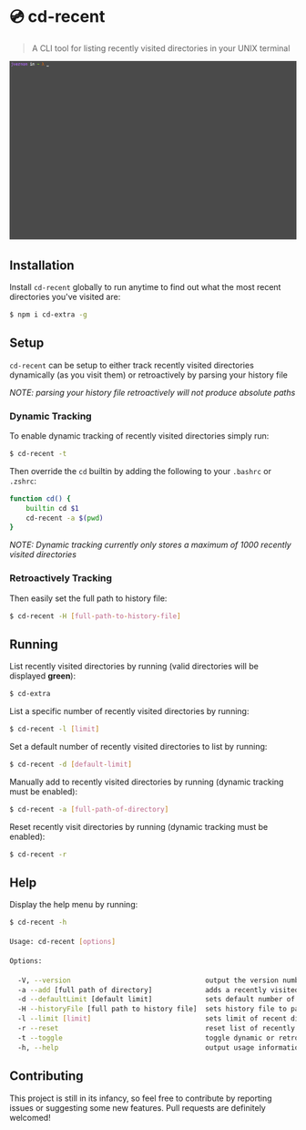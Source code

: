 # 💿 cd-recent

> A CLI tool for listing recently visited directories in your UNIX terminal

![](./media/cd-recent-demo.gif)

## Installation

Install `cd-recent` globally to run anytime to find out what the most recent directories you've visited are:
```sh
$ npm i cd-extra -g
```

## Setup

`cd-recent` can be setup to either track recently visited directories dynamically (as you visit them) or retroactively by parsing your history file

_NOTE: parsing your history file retroactively will not produce absolute paths_

### Dynamic Tracking

To enable dynamic tracking of recently visited directories simply run:
```sh
$ cd-recent -t
```

Then override the `cd` builtin by adding the following to your `.bashrc` or `.zshrc`:
```sh
function cd() {
    builtin cd $1
    cd-recent -a $(pwd)
}
```

_NOTE: Dynamic tracking currently only stores a maximum of 1000 recently visited directories_

### Retroactively Tracking

Then easily set the full path to history file:
```sh
$ cd-recent -H [full-path-to-history-file]
```

## Running

List recently visited directories by running (valid directories will be displayed __green__):
```sh
$ cd-extra
```

List a specific number of recently visited directories by running:
```sh
$ cd-recent -l [limit]
```

Set a default number of recently visited directories to list by running:
```sh
$ cd-recent -d [default-limit]
```

Manually add to recently visited directories by running (dynamic tracking must be enabled):
```sh
$ cd-recent -a [full-path-of-directory]
```

Reset recently visit directories by running (dynamic tracking must be enabled):
```sh
$ cd-recent -r
```

## Help

Display the help menu by running:
```sh
$ cd-recent -h

Usage: cd-recent [options]

Options:

  -V, --version                                 output the version number
  -a --add [full path of directory]             adds a recently visited directory to list
  -d --defaultLimit [default limit]             sets default number of recent directories to list
  -H --historyFile [full path to history file]  sets history file to parse when tracking retroactively
  -l --limit [limit]                            sets limit of recent directories to list
  -r --reset                                    reset list of recently visited directories
  -t --toggle                                   toggle dynamic or retroactive recently visited directories tracking
  -h, --help                                    output usage information
```

## Contributing

This project is still in its infancy, so feel free to contribute by reporting issues or suggesting some new features. Pull requests are definitely welcomed!
